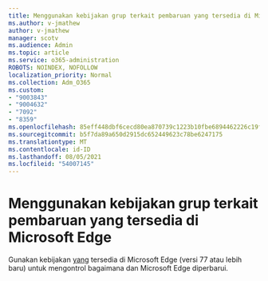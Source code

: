 ```yaml
---
title: Menggunakan kebijakan grup terkait pembaruan yang tersedia di Microsoft Edge
ms.author: v-jmathew
author: v-jmathew
manager: scotv
ms.audience: Admin
ms.topic: article
ms.service: o365-administration
ROBOTS: NOINDEX, NOFOLLOW
localization_priority: Normal
ms.collection: Adm_O365
ms.custom:
- "9003843"
- "9004632"
- "7092"
- "8359"
ms.openlocfilehash: 85eff448dbf6cecd80ea870739c1223b10fbe6894462226c19fd9aae26faad6b
ms.sourcegitcommit: b5f7da89a650d2915dc652449623c78be6247175
ms.translationtype: MT
ms.contentlocale: id-ID
ms.lasthandoff: 08/05/2021
ms.locfileid: "54007145"
---
```

# <a name="use-update-related-group-policies-available-in-microsoft-edge"></a>Menggunakan kebijakan grup terkait pembaruan yang tersedia di Microsoft Edge

Gunakan kebijakan [yang](https://go.microsoft.com/fwlink/?linkid=2134862) tersedia di Microsoft Edge (versi 77 atau lebih baru) untuk mengontrol bagaimana dan Microsoft Edge diperbarui.
